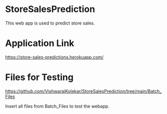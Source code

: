 # StoreSalesPrediction
This web app is used to predict store sales.
# Application Link
https://store-sales-predictions.herokuapp.com/
# Files for Testing
https://github.com/VishwarajKolekar/StoreSalesPrediction/tree/main/Batch_Files 

Insert all files from Batch_Files to test the webapp.
